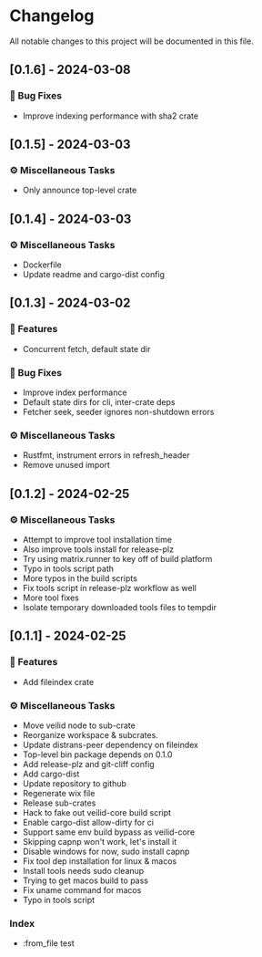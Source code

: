 # Changelog

All notable changes to this project will be documented in this file.

## [0.1.6] - 2024-03-08

### 🐛 Bug Fixes

- Improve indexing performance with sha2 crate

<!-- generated by git-cliff -->
## [0.1.5] - 2024-03-03

### ⚙️ Miscellaneous Tasks

- Only announce top-level crate

<!-- generated by git-cliff -->
## [0.1.4] - 2024-03-03

### ⚙️ Miscellaneous Tasks

- Dockerfile
- Update readme and cargo-dist config

<!-- generated by git-cliff -->
## [0.1.3] - 2024-03-02

### 🚀 Features

- Concurrent fetch, default state dir

### 🐛 Bug Fixes

- Improve index performance
- Default state dirs for cli, inter-crate deps
- Fetcher seek, seeder ignores non-shutdown errors

### ⚙️ Miscellaneous Tasks

- Rustfmt, instrument errors in refresh_header
- Remove unused import

<!-- generated by git-cliff -->
## [0.1.2] - 2024-02-25

### ⚙️ Miscellaneous Tasks

- Attempt to improve tool installation time
- Also improve tools install for release-plz
- Try using matrix.runner to key off of build platform
- Typo in tools script path
- More typos in the build scripts
- Fix tools script in release-plz workflow as well
- More tool fixes
- Isolate temporary downloaded tools files to tempdir

<!-- generated by git-cliff -->
## [0.1.1] - 2024-02-25

### 🚀 Features

- Add fileindex crate

### ⚙️ Miscellaneous Tasks

- Move veilid node to sub-crate
- Reorganize workspace & subcrates.
- Update distrans-peer dependency on fileindex
- Top-level bin package depends on 0.1.0
- Add release-plz and git-cliff config
- Add cargo-dist
- Update repository to github
- Regenerate wix file
- Release sub-crates
- Hack to fake out veilid-core build script
- Enable cargo-dist allow-dirty for ci
- Support same env build bypass as veilid-core
- Skipping capnp won't work, let's install it
- Disable windows for now, sudo install capnp
- Fix tool dep installation for linux & macos
- Install tools needs sudo cleanup
- Trying to get macos build to pass
- Fix uname command for macos
- Typo in tools script

### Index

- :from_file test

<!-- generated by git-cliff -->

